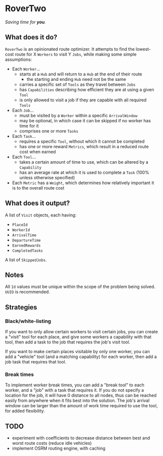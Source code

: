 # RoverTwo

_Saving time for **you**._

## What does it do?

`RoverTwo` is an opinionated route optimizer. It attempts to find the lowest-cost route for X `Workers` to visit Y `Jobs`, while making some simple assumptions:

- Each `Worker`...
  - starts at a `Hub` and will return to a `Hub` at the end of their route
    - the starting and ending `Hub` need not be the same
  - carries a specific set of `Tools` as they travel between `Jobs`
  - has `Capabilities` describing how efficient they are at using a given `Tool`
  - is only allowed to visit a job if they are capable with all required `Tools`
- Each `Job`...
  - must be visited by a `Worker` within a specific `ArrivalWindow`
  - may be optional, in which case it can be skipped if no worker has time for it
  - comprises one or more `Tasks`
- Each `Task`...
  - requires a specific `Tool`, without which it cannot be completed
  - has one or more reward `Metrics`, which result in a reduced route cost when earned
- Each `Tool`...
  - takes a certain amount of time to use, which can be altered by a `Capability`
  - has an average rate at which it is used to complete a `Task` (100% unless otherwise specified)
- Each `Metric` has a `Weight`, which determines how relatively important it is to the overall route cost

## What does it output?

A list of `Visit` objects, each having:

- `PlaceId`
- `WorkerId`
- `ArrivalTime`
- `DepartureTime`
- `EarnedRewards`
- `CompletedTasks`

A list of `SkippedJobs`.

## Notes

All `Id` values must be unique within the scope of the problem being solved. `UUID` is recommended.

## Strategies

### Black/white-listing

If you want to only allow certain workers to visit certain jobs, you can create a "visit" tool for each place, and give some workers a capability with that tool, then add a task to the job that requires the job's visit tool.

If you want to make certain places visitable by only one worker, you can add a "vehicle" tool (and a matching capability) for each worker, then add a job task that requires that tool.

### Break times

To implement worker break times, you can add a "break tool" to each worker, and a "job" with a task that requires it. If you do not specify a location for the job, it will have 0 distance to all nodes, thus can be reached easily from anywhere when it fits best into the solution. The job's arrival window can be larger than the amount of work time required to use the tool, for added flexibility.

## TODO

- experiment with coefficients to decrease distance between best and worst route costs (reduce idle vehicles)
- implement OSRM routing engine, with caching